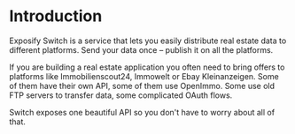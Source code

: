 # Introduction

Exposify Switch is a service that lets you easily distribute
real estate data to different platforms. Send your data once – 
publish it on all the platforms.

If you are building a real estate application you often need 
to bring offers to platforms like Immobilienscout24, Immowelt 
or Ebay Kleinanzeigen. Some of them have their own API, some 
of them use OpenImmo. Some use old FTP servers to transfer data, 
some complicated OAuth flows.

Switch exposes one beautiful API so you don't have to worry 
about all of that.
